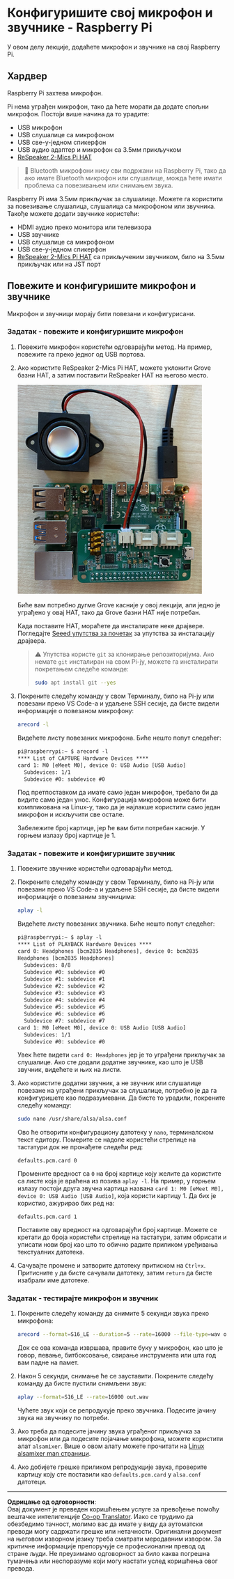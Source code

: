 <!--
CO_OP_TRANSLATOR_METADATA:
{
  "original_hash": "7e45d884493c5222348b43fbc4481b6a",
  "translation_date": "2025-08-28T12:56:22+00:00",
  "source_file": "6-consumer/lessons/1-speech-recognition/pi-microphone.md",
  "language_code": "sr"
}
-->
# Конфигуришите свој микрофон и звучнике - Raspberry Pi

У овом делу лекције, додаћете микрофон и звучнике на свој Raspberry Pi.

## Хардвер

Raspberry Pi захтева микрофон.

Pi нема уграђен микрофон, тако да ћете морати да додате спољни микрофон. Постоји више начина да то урадите:

* USB микрофон
* USB слушалице са микрофоном
* USB све-у-једном спикерфон
* USB аудио адаптер и микрофон са 3.5мм прикључком
* [ReSpeaker 2-Mics Pi HAT](https://www.seeedstudio.com/ReSpeaker-2-Mics-Pi-HAT.html)

> 💁 Bluetooth микрофони нису сви подржани на Raspberry Pi, тако да ако имате Bluetooth микрофон или слушалице, можда ћете имати проблема са повезивањем или снимањем звука.

Raspberry Pi има 3.5мм прикључак за слушалице. Можете га користити за повезивање слушалица, слушалица са микрофоном или звучника. Такође можете додати звучнике користећи:

* HDMI аудио преко монитора или телевизора
* USB звучнике
* USB слушалице са микрофоном
* USB све-у-једном спикерфон
* [ReSpeaker 2-Mics Pi HAT](https://www.seeedstudio.com/ReSpeaker-2-Mics-Pi-HAT.html) са прикљученим звучником, било на 3.5мм прикључак или на JST порт

## Повежите и конфигуришите микрофон и звучнике

Микрофон и звучници морају бити повезани и конфигурисани.

### Задатак - повежите и конфигуришите микрофон

1. Повежите микрофон користећи одговарајући метод. На пример, повежите га преко једног од USB портова.

1. Ако користите ReSpeaker 2-Mics Pi HAT, можете уклонити Grove базни HAT, а затим поставити ReSpeaker HAT на његово место.

    ![Raspberry Pi са ReSpeaker HAT-ом](../../../../../translated_images/pi-respeaker-hat.f00fabe7dd039a93e2e0aa0fc946c9af0c6a9eb17c32fa1ca097fb4e384f69f0.sr.png)

    Биће вам потребно дугме Grove касније у овој лекцији, али једно је уграђено у овај HAT, тако да Grove базни HAT није потребан.

    Када поставите HAT, мораћете да инсталирате неке драјвере. Погледајте [Seeed упутства за почетак](https://wiki.seeedstudio.com/ReSpeaker_2_Mics_Pi_HAT_Raspberry/#getting-started) за упутства за инсталацију драјвера.

    > ⚠️ Упутства користе `git` за клонирање репозиторијума. Ако немате `git` инсталиран на свом Pi-ју, можете га инсталирати покретањем следеће команде:
    >
    > ```sh
    > sudo apt install git --yes
    > ```

1. Покрените следећу команду у свом Терминалу, било на Pi-ју или повезани преко VS Code-а и удаљене SSH сесије, да бисте видели информације о повезаном микрофону:

    ```sh
    arecord -l
    ```

    Видећете листу повезаних микрофона. Биће нешто попут следећег:

    ```output
    pi@raspberrypi:~ $ arecord -l
    **** List of CAPTURE Hardware Devices ****
    card 1: M0 [eMeet M0], device 0: USB Audio [USB Audio]
      Subdevices: 1/1
      Subdevice #0: subdevice #0
    ```

    Под претпоставком да имате само један микрофон, требало би да видите само један унос. Конфигурација микрофона може бити компликована на Linux-у, тако да је најлакше користити само један микрофон и искључити све остале.

    Забележите број картице, јер ће вам бити потребан касније. У горњем излазу број картице је 1.

### Задатак - повежите и конфигуришите звучник

1. Повежите звучнике користећи одговарајући метод.

1. Покрените следећу команду у свом Терминалу, било на Pi-ју или повезани преко VS Code-а и удаљене SSH сесије, да бисте видели информације о повезаним звучницима:

    ```sh
    aplay -l
    ```

    Видећете листу повезаних звучника. Биће нешто попут следећег:

    ```output
    pi@raspberrypi:~ $ aplay -l
    **** List of PLAYBACK Hardware Devices ****
    card 0: Headphones [bcm2835 Headphones], device 0: bcm2835 Headphones [bcm2835 Headphones]
      Subdevices: 8/8
      Subdevice #0: subdevice #0
      Subdevice #1: subdevice #1
      Subdevice #2: subdevice #2
      Subdevice #3: subdevice #3
      Subdevice #4: subdevice #4
      Subdevice #5: subdevice #5
      Subdevice #6: subdevice #6
      Subdevice #7: subdevice #7
    card 1: M0 [eMeet M0], device 0: USB Audio [USB Audio]
      Subdevices: 1/1
      Subdevice #0: subdevice #0
    ```

    Увек ћете видети `card 0: Headphones` јер је то уграђени прикључак за слушалице. Ако сте додали додатне звучнике, као што је USB звучник, видећете и њих на листи.

1. Ако користите додатни звучник, а не звучник или слушалице повезане на уграђени прикључак за слушалице, потребно је да га конфигуришете као подразумевани. Да бисте то урадили, покрените следећу команду:

    ```sh
    sudo nano /usr/share/alsa/alsa.conf
    ```

    Ово ће отворити конфигурациону датотеку у `nano`, терминалском текст едитору. Померите се надоле користећи стрелице на тастатури док не пронађете следећи ред:

    ```output
    defaults.pcm.card 0
    ```

    Промените вредност са `0` на број картице коју желите да користите са листе која је враћена из позива `aplay -l`. На пример, у горњем излазу постоји друга звучна картица названа `card 1: M0 [eMeet M0], device 0: USB Audio [USB Audio]`, која користи картицу 1. Да бих је користио, ажурирао бих ред на:

    ```output
    defaults.pcm.card 1
    ```

    Поставите ову вредност на одговарајући број картице. Можете се кретати до броја користећи стрелице на тастатури, затим обрисати и уписати нови број као што то обично радите приликом уређивања текстуалних датотека.

1. Сачувајте промене и затворите датотеку притиском на `Ctrl+x`. Притисните `y` да бисте сачували датотеку, затим `return` да бисте изабрали име датотеке.

### Задатак - тестирајте микрофон и звучник

1. Покрените следећу команду да снимите 5 секунди звука преко микрофона:

    ```sh
    arecord --format=S16_LE --duration=5 --rate=16000 --file-type=wav out.wav
    ```

    Док се ова команда извршава, правите буку у микрофон, као што је говор, певање, битбоксовање, свирање инструмента или шта год вам падне на памет.

1. Након 5 секунди, снимање ће се зауставити. Покрените следећу команду да бисте пустили снимљени звук:

    ```sh
    aplay --format=S16_LE --rate=16000 out.wav
    ```

    Чућете звук који се репродукује преко звучника. Подесите јачину звука на звучнику по потреби.

1. Ако треба да подесите јачину звука уграђеног прикључка за микрофон или да подесите појачање микрофона, можете користити алат `alsamixer`. Више о овом алату можете прочитати на [Linux alsamixer man страници](https://linux.die.net/man/1/alsamixer).

1. Ако добијете грешке приликом репродукције звука, проверите картицу коју сте поставили као `defaults.pcm.card` у `alsa.conf` датотеци.

---

**Одрицање од одговорности**:  
Овај документ је преведен коришћењем услуге за превођење помоћу вештачке интелигенције [Co-op Translator](https://github.com/Azure/co-op-translator). Иако се трудимо да обезбедимо тачност, молимо вас да имате у виду да аутоматски преводи могу садржати грешке или нетачности. Оригинални документ на његовом изворном језику треба сматрати меродавним извором. За критичне информације препоручује се професионални превод од стране људи. Не преузимамо одговорност за било каква погрешна тумачења или неспоразуме који могу настати услед коришћења овог превода.